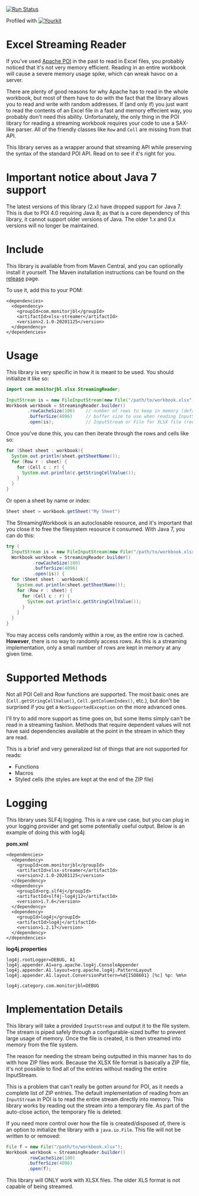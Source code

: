 [![Run Status](https://api.shippable.com/projects/55cfbb00edd7f2c052a980a5/badge?branch=master)](https://app.shippable.com/projects/55cfbb00edd7f2c052a980a5) 

Profiled with [![Yourkit](https://www.yourkit.com/images/yklogo.png)](https://www.yourkit.com/java/profiler/)

# Excel Streaming Reader

If you've used [Apache POI](http://poi.apache.org) in the past to read in Excel files, you probably noticed that it's not very memory efficient. Reading in an entire workbook will cause a severe memory usage spike, which can wreak havoc on a server. 

There are plenty of good reasons for why Apache has to read in the whole workbook, but most of them have to do with the fact that the library allows you to read and write with random addresses. If (and only if) you just want to read the contents of an Excel file in a fast and memory effecient way, you probably don't need this ability. Unfortunately, the only thing in the POI library for reading a streaming workbook requires your code to use a SAX-like parser. All of the friendly classes like `Row` and `Cell` are missing from that API.

This library serves as a wrapper around that streaming API while preserving the syntax of the standard POI API. Read on to see if it's right for you.

# Important notice about Java 7 support

The latest versions of this library (2.x) have dropped support for Java 7. This is due to POI 4.0 requiring Java 8; as that is a core dependency of this library, it cannot support older versions of Java. The older 1.x and 0.x versions will no longer be maintained.

# Include

This library is available from from Maven Central, and you can optionally install it yourself. The Maven installation instructions can be found on the [release](https://github.com/monitorjbl/excel-streaming-reader/releases) page.

To use it, add this to your POM:

```
<dependencies>
  <dependency>
    <groupId>com.monitorjbl</groupId>
    <artifactId>xlsx-streamer</artifactId>
    <version>2.1.0-20201125</version>
  </dependency>
</dependencies>  
```

# Usage

This library is very specific in how it is meant to be used. You should initialize it like so:

```java
import com.monitorjbl.xlsx.StreamingReader;

InputStream is = new FileInputStream(new File("/path/to/workbook.xlsx"));
Workbook workbook = StreamingReader.builder()
        .rowCacheSize(100)    // number of rows to keep in memory (defaults to 10)
        .bufferSize(4096)     // buffer size to use when reading InputStream to file (defaults to 1024)
        .open(is);            // InputStream or File for XLSX file (required)
```

Once you've done this, you can then iterate through the rows and cells like so:

```java
for (Sheet sheet : workbook){
  System.out.println(sheet.getSheetName());
  for (Row r : sheet) {
    for (Cell c : r) {
      System.out.println(c.getStringCellValue());
    }
  }
}
```

Or open a sheet by name or index:

```java
Sheet sheet = workbook.getSheet("My Sheet")
```

The StreamingWorkbook is an autoclosable resource, and it's important that you close it to free the filesystem resource it consumed. With Java 7, you can do this:

```java
try (
  InputStream is = new FileInputStream(new File("/path/to/workbook.xlsx"));
  Workbook workbook = StreamingReader.builder()
          .rowCacheSize(100)
          .bufferSize(4096)
          .open(is)) {
  for (Sheet sheet : workbook){
    System.out.println(sheet.getSheetName());
    for (Row r : sheet) {
      for (Cell c : r) {
        System.out.println(c.getStringCellValue());
      }
    }
  }
}
```

You may access cells randomly within a row, as the entire row is cached. **However**, there is no way to randomly access rows. As this is a streaming implementation, only a small number of rows are kept in memory at any given time.

# Supported Methods

Not all POI Cell and Row functions are supported. The most basic ones are (`Cell.getStringCellValue()`, `Cell.getColumnIndex()`, etc.), but don't be surprised if you get a `NotSupportedException` on the more advanced ones.

I'll try to add more support as time goes on, but some items simply can't be read in a streaming fashion. Methods that require dependent values will not have said dependencies available at the point in the stream in which they are read.

This is a brief and very generalized list of things that are not supported for reads:

* Functions
* Macros
* Styled cells (the styles are kept at the end of the ZIP file)

# Logging

This library uses SLF4j logging. This is a rare use case, but you can plug in your logging provider and get some potentially useful output. Below is an example of doing this with log4j:

**pom.xml**

```
<dependencies>
  <dependency>
    <groupId>com.monitorjbl</groupId>
    <artifactId>xlsx-streamer</artifactId>
    <version>2.1.0-20201125</version>
  </dependency>
  <dependency>
    <groupId>org.slf4j</groupId>
    <artifactId>slf4j-log4j12</artifactId>
    <version>1.7.6</version>
  </dependency>
  <dependency>
    <groupId>log4j</groupId>
    <artifactId>log4j</artifactId>
    <version>1.2.17</version>
  </dependency>
</dependencies>
```

**log4j.properties**

```
log4j.rootLogger=DEBUG, A1
log4j.appender.A1=org.apache.log4j.ConsoleAppender
log4j.appender.A1.layout=org.apache.log4j.PatternLayout
log4j.appender.A1.layout.ConversionPattern=%d{ISO8601} [%c] %p: %m%n

log4j.category.com.monitorjbl=DEBUG
```

# Implementation Details

This library will take a provided `InputStream` and output it to the file system. The stream is piped safely through a configurable-sized buffer to prevent large usage of memory. Once the file is created, it is then streamed into memory from the file system.

The reason for needing the stream being outputted in this manner has to do with how ZIP files work. Because the XLSX file format is basically a ZIP file, it's not possible to find all of the entries without reading the entire InputStream.

This is a problem that can't really be gotten around for POI, as it needs a complete list of ZIP entries. The default implementation of reading from an `InputStream` in POI is to read the entire stream directly into memory. This library works by reading out the stream into a temporary file. As part of the auto-close action, the temporary file is deleted.

If you need more control over how the file is created/disposed of, there is an option to initialize the library with a `java.io.File`. This file will not be written to or removed:

```java
File f = new File("/path/to/workbook.xlsx");
Workbook workbook = StreamingReader.builder()
        .rowCacheSize(100)    
        .bufferSize(4096)     
        .open(f);
```

This library will ONLY work with XLSX files. The older XLS format is not capable of being streamed.
